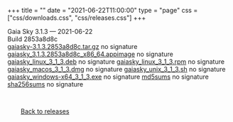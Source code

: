 +++
title = ""
date = "2021-06-22T11:00:00"
type = "page"
css = ["css/downloads.css", "css/releases.css"]
+++

<div class="download-container">
<div id="download-title">
<i class="fa-solid fa-tag"></i>
Gaia Sky <span class="downloads-version">3.1.3</span> — <i class="fa-solid fa-clock"></i>
<time class="downloads-releasedate" datetime="2021-06-22T11:00:00" title="Published: 2021-06-22T11:00:00">2021-06-22</time></div>
<div class="downloads-build">Build 2853a8d8c</div>
<div class="download-section">
<a href="https://gaia.ari.uni-heidelberg.de/gaiasky/releases/3.1.3.2853a8d8c/gaiasky-3.1.3.2853a8d8c.tar.gz" class="download-button">gaiasky-3.1.3.2853a8d8c.tar.gz</a>
<span class="signature">no signature</span>
<a href="https://gaia.ari.uni-heidelberg.de/gaiasky/releases/3.1.3.2853a8d8c/gaiasky_3.1.3.2853a8d8c_x86_64.appimage" class="download-button">gaiasky_3.1.3.2853a8d8c_x86_64.appimage</a>
<span class="signature">no signature</span>
<a href="https://gaia.ari.uni-heidelberg.de/gaiasky/releases/3.1.3.2853a8d8c/gaiasky_linux_3_1_3.deb" class="download-button">gaiasky_linux_3_1_3.deb</a>
<span class="signature">no signature</span>
<a href="https://gaia.ari.uni-heidelberg.de/gaiasky/releases/3.1.3.2853a8d8c/gaiasky_linux_3_1_3.rpm" class="download-button">gaiasky_linux_3_1_3.rpm</a>
<span class="signature">no signature</span>
<a href="https://gaia.ari.uni-heidelberg.de/gaiasky/releases/3.1.3.2853a8d8c/gaiasky_macos_3_1_3.dmg" class="download-button">gaiasky_macos_3_1_3.dmg</a>
<span class="signature">no signature</span>
<a href="https://gaia.ari.uni-heidelberg.de/gaiasky/releases/3.1.3.2853a8d8c/gaiasky_unix_3_1_3.sh" class="download-button">gaiasky_unix_3_1_3.sh</a>
<span class="signature">no signature</span>
<a href="https://gaia.ari.uni-heidelberg.de/gaiasky/releases/3.1.3.2853a8d8c/gaiasky_windows-x64_3_1_3.exe" class="download-button">gaiasky_windows-x64_3_1_3.exe</a>
<span class="signature">no signature</span>
<a href="https://gaia.ari.uni-heidelberg.de/gaiasky/releases/3.1.3.2853a8d8c/md5sums" class="download-button">md5sums</a>
<span class="signature">no signature</span>
<a href="https://gaia.ari.uni-heidelberg.de/gaiasky/releases/3.1.3.2853a8d8c/sha256sums" class="download-button">sha256sums</a>
<span class="signature">no signature</span>
</div>
</div>

<p class="center-text" style="padding: 30px;">
<i class="fa-solid fa-circle-arrow-left"></i> <a href="/downloads/releases">Back to releases</a>
</p>

